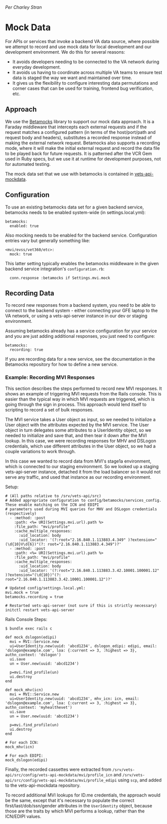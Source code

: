 _Per Charley Stran_

# Mock Data

For APIs or services that invoke a backend VA data source, where possible we attempt to record and use mock data for local development and our development environment. We do this for several reasons:

* It avoids developers needing to be connected to the VA network during everyday development.
* It avoids us having to coordinate across multiple VA teams to ensure test data is staged the way we want and maintained over time.
* It gives us the flexibility to configure interesting data permutations and corner cases that can be used for training, frontend bug verification, etc.

## Approach

We use the [Betamocks](https://github.com/department-of-veterans-affairs/betamocks) library to support our mock data approach. It is a Faraday middleware that intercepts each external requests and if the request matches a configured pattern (in terms of the host/port/path and request body and headers), substitutes a recorded response instead of making the external network request. Betamocks also supports a recording mode, where it will make the initial external request and record the data file to be played back for future requests. It is patterned after the VCR Gem used in Ruby specs, but we use it at runtime for development purposes, not for automated testing.

The mock data set that we use with betamocks is contained in [vets-api-mockdata](https://github.com/department-of-veterans-affairs/vets-api-mockdata). 

## Configuration
To use an existing betamocks data set for a given backend service, betamocks needs to be enabled system-wide (in settings.local.yml):
```
betamocks:
  enabled: true
```
Also mocking needs to be enabled for the backend service. Configuration entries vary but generally something like:
```
<mvi/evss/vet360/etc>:
  mock: true
```
This latter setting typically enables the betamocks middleware in the given backend service integration's `configuration.rb`:
```
  conn.response :betamocks if Settings.mvi.mock
```

## Recording Data
To record new responses from a backend system, you need to be able to connect to the backend system - either connecting your GFE laptop to the VA network, or using a vets-api-server instance in our dev or staging environment.

Assuming betamocks already has a service configuration for your service and you are just adding additional responses, you just need to configure:
```
betamocks:
  recording: true
```

If you are recording data for a new service, see the documentation in the Betamocks repository for how to define a new service.

### Example: Recording MVI Responses
This section describes the steps performed to record new MVI responses. It shows an example of triggering MVI requests from the Rails console. This is easier than the typical way in which MVI requests are triggered, which is going through the sign in process. This approach would lend itself to scripting to record a set of bulk responses.

The MVI service takes a User object as input, so we needed to initialize a User object with the attributes expected by the MVI service. The User object in turn delegates some attributes to a UserIdentity object, so we needed to initialize and save that, and then tear it down after the MVI lookup. In this case, we were recording responses for MHV and DSLogon credentials, which use different attributes in the User object, so we had a couple variations to work through. 

In this case we wanted to record data from MVI's stage1a environment, which is connected to our staging environment. So we looked up a staging vets-api-server instance, detached it from the load balancer so it would not serve any traffic, and used that instance as our recording environment.

Setup:
```
# (All paths relative to /srv/vets-api/src)
# Added appropriate configuration to config/betamocks/services_config. These enable matching on the ICN and EDIPI 
# parameters used during MVI queries for MHV and DSLogon credentials (respectively)
  - :method: :post
    :path: <%= URI(Settings.mvi.url).path %>
    :file_path: "mvi/profile"
    :cache_multiple_responses:
      :uid_location: body
      :uid_locator: '(?:root="2.16.840.1.113883.4.349" )?extension="(\d{10}V\d{6})"(?: root="2.16.840.1.113883.4.349")?'
  - :method: :post
    :path: <%= URI(Settings.mvi.url).path %>
    :file_path: "mvi/profile"
    :cache_multiple_responses:
      :uid_location: body
      :uid_locator: '(?:root="2.16.840.1.113883.3.42.10001.100001.12" )?extension="(\d{10})"(?: root="2.16.840.1.113883.3.42.10001.100001.12")?'

# Updated config/settings.local.yml:
mvi.mock = true
betamocks.recording = true

# Restarted vets-api-server (not sure if this is strictly necessary)
initctl restart vets-api-server
```

Rails Console Steps:
```
$ bundle exec rails c

def mock_dslogon(edipi)
  mvi = MVI::Service.new
  ui=UserIdentity.new(uuid: 'abcd1234', dslogon_edipi: edipi, email: 'dslogon@example.com', loa: {:current => 3, :highest => 3}, authn_context: 'dslogon')
  ui.save
  un = User.new(uuid: 'abcd1234')

  p=mvi.find_profile(un)
  ui.destroy
end

def mock_mhv(icn)
  mvi = MVI::Service.new
  ui=UserIdentity.new(uuid: 'abcd1234', mhv_icn: icn, email: 'dslogon@example.com', loa: {:current => 3, :highest => 3}, authn_context: 'myhealthevet')
  ui.save
  un = User.new(uuid: 'abcd1234')

  p=mvi.find_profile(un)
  ui.destroy
end

# For each ICN:
mock_mhv(icn)

# For each EDIPI:
mock_dslogon(edipi)
```

Finally, the recorded cassettes were extracted from `/srv/vets-api/src/config/vets-api-mockdata/mvi/profile_icn` and `/srv/vets-api/src/config/vets-api-mockdata/mvi/profile_edipi` using `scp`, and added to the vets-api-mockdata repository.

To record additional MVI lookups for ID.me credentials, the approach would be the same, except that it's necessary to populate the correct first/last/dob/ssn/gender attributes in the `UserIdentity` object, because those are the traits by which MVI performs a lookup, rather than the ICN/EDIPI values. 
